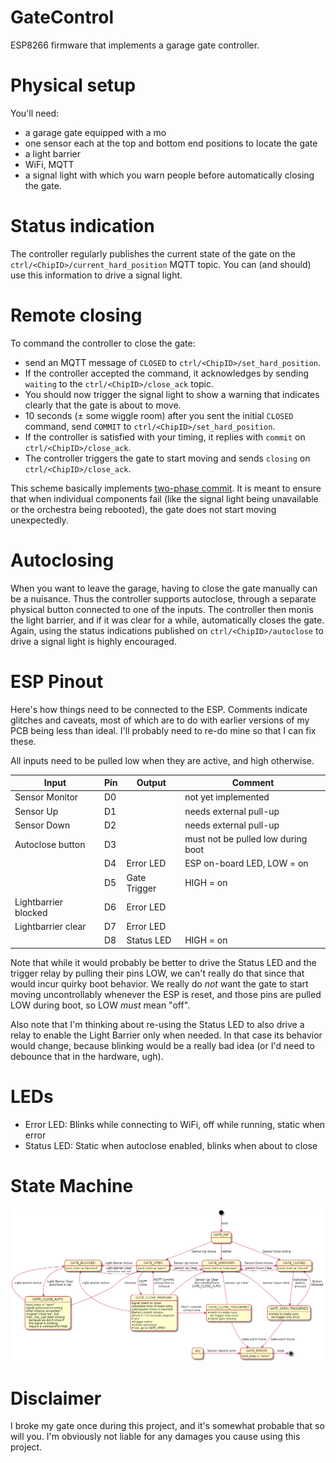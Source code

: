# GateControl

ESP8266 firmware that implements a garage gate controller.

# Physical setup

You'll need:

* a garage gate equipped with a mo<ChipID>
* one sensor each at the top and bottom end positions to locate the gate
* a light barrier
* WiFi, MQTT
* a signal light with which you warn people before automatically closing the gate.

# Status indication

The controller regularly publishes the current state of the gate on the `ctrl/<ChipID>/current_hard_position` MQTT topic. You can (and should) use this information to drive a signal light.

# Remote closing

To command the controller to close the gate:

* send an MQTT message of `CLOSED` to `ctrl/<ChipID>/set_hard_position`.
* If the controller accepted the command, it acknowledges by sending `waiting` to the `ctrl/<ChipID>/close_ack` topic.
* You should now trigger the signal light to show a warning that indicates clearly that the gate is about to move.
* 10 seconds (± some wiggle room) after you sent the initial `CLOSED` command, send `COMMIT` to `ctrl/<ChipID>/set_hard_position`.
* If the controller is satisfied with your timing, it replies with `commit` on `ctrl/<ChipID>/close_ack`.
* The controller triggers the gate to start moving and sends `closing` on `ctrl/<ChipID>/close_ack`.

This scheme basically implements [two-phase commit](https://en.wikipedia.org/wiki/Two-phase_commit_protocol). It is meant to ensure that when individual components fail (like the signal light being unavailable or the orchestra<ChipID> being rebooted), the gate does not start moving unexpectedly.

# Autoclosing

When you want to leave the garage, having to close the gate manually can be a nuisance. Thus the controller supports autoclose, through a separate physical button connected to one of the inputs. The controller then moni<ChipID>s the light barrier, and if it was clear for a while, automatically closes the gate. Again, using the status indications published on `ctrl/<ChipID>/autoclose` to drive a signal light is highly encouraged.

# ESP Pinout

Here's how things need to be connected to the ESP. Comments indicate glitches and caveats, most of which are to do with earlier versions of my PCB being less than ideal. I'll probably need to re-do mine so that I can fix these.

All inputs need to be pulled low when they are active, and high otherwise.

| Input                | Pin           | Output       | Comment                |
| -------------------- | ------------- | ------------ | ---------------------- |
| Sensor Monitor       | D0            |              | not yet implemented    |
| Sensor Up            | D1            |              | needs external pull-up |
| Sensor Down          | D2            |              | needs external pull-up |
| Autoclose button     | D3            |              | must not be pulled low during boot |
|                      | D4            | Error LED    | ESP on-board LED, LOW = on       |
|                      | D5            | Gate Trigger | HIGH = on              |
| Lightbarrier blocked | D6            | Error LED    |                        |
| Lightbarrier clear   | D7            | Error LED    |                        |
|                      | D8            | Status LED   | HIGH = on              |

Note that while it would probably be better to drive the Status LED and the trigger relay by pulling their pins LOW, we can't really do that since that would incur quirky boot behavior. We really do _not_ want the gate to start moving uncontrollably whenever the ESP is reset, and those pins are pulled LOW during boot, so LOW _must_ mean "off".

Also note that I'm thinking about re-using the Status LED to also drive a relay to enable the Light Barrier only when needed. In that case its behavior would change, because blinking would be a really bad idea (or I'd need to debounce that in the hardware, ugh).

# LEDs

* Error LED: Blinks while connecting to WiFi, off while running, static when error
* Status LED: Static when autoclose enabled, blinks when about to close

# State Machine

![statemachine](docs/statemachine.png)

# Disclaimer

I broke my gate once during this project, and it's somewhat probable that so will you. I'm obviously not liable for any damages you cause using this project.
